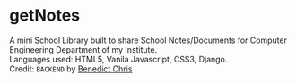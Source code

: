 # getNotes
A mini School Library built to share School Notes/Documents for Computer Engineering Department of my Institute.
<br>
Languages used: HTML5, Vanila Javascript, CSS3, Django.
<br>
Credit: `BACKEND` by [Benedict Chris](https://github.com/BenChris090) 

